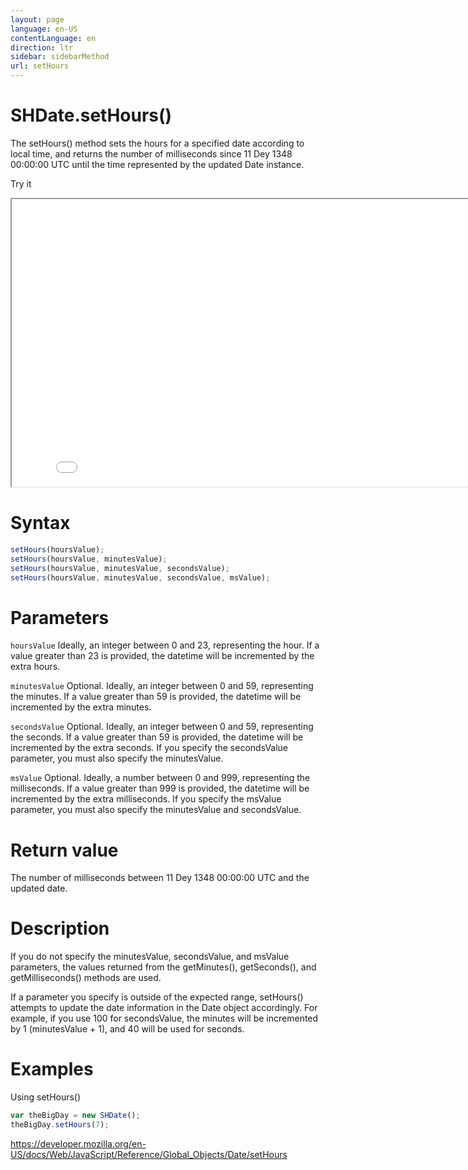 ```yaml
---
layout: page
language: en-US
contentLanguage: en
direction: ltr
sidebar: sidebarMethod
url: setHours
---
```


# SHDate.setHours()

The setHours() method sets the hours for a specified date according to local time, and returns the number of milliseconds since 11 Dey 1348 00:00:00 UTC until the time represented by the updated Date instance.

Try it

<iframe style="width: 830px; height: 460px;" src="/SHDateTime-js/examples/live.html?function=setHours" title="MDN Web Docs Interactive Example" loading="lazy"></iframe>
<br/>

# Syntax

```js
setHours(hoursValue);
setHours(hoursValue, minutesValue);
setHours(hoursValue, minutesValue, secondsValue);
setHours(hoursValue, minutesValue, secondsValue, msValue);
```

# Parameters

<code>hoursValue</code>
Ideally, an integer between 0 and 23, representing the hour. If a value greater than 23 is provided, the datetime will be incremented by the extra hours.

<code>minutesValue</code>
Optional. Ideally, an integer between 0 and 59, representing the minutes. If a value greater than 59 is provided, the datetime will be incremented by the extra minutes.

<code>secondsValue</code>
Optional. Ideally, an integer between 0 and 59, representing the seconds. If a value greater than 59 is provided, the datetime will be incremented by the extra seconds. If you specify the secondsValue parameter, you must also specify the minutesValue.

<code>msValue</code>
Optional. Ideally, a number between 0 and 999, representing the milliseconds. If a value greater than 999 is provided, the datetime will be incremented by the extra milliseconds. If you specify the msValue parameter, you must also specify the minutesValue and secondsValue.

# Return value

The number of milliseconds between 11 Dey 1348 00:00:00 UTC and the updated date.

# Description

If you do not specify the minutesValue, secondsValue, and msValue parameters, the values returned from the getMinutes(), getSeconds(), and getMilliseconds() methods are used.

If a parameter you specify is outside of the expected range, setHours() attempts to update the date information in the Date object accordingly. For example, if you use 100 for secondsValue, the minutes will be incremented by 1 (minutesValue + 1), and 40 will be used for seconds.

# Examples

Using setHours()

```js
var theBigDay = new SHDate();
theBigDay.setHours(7);
```

https://developer.mozilla.org/en-US/docs/Web/JavaScript/Reference/Global_Objects/Date/setHours
